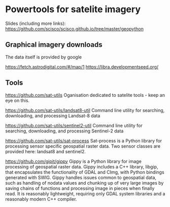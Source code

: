 Powertools for satelite imagery
===============================

Slides (including more links): https://github.com/scisco/scisco.github.io/tree/master/geopython

Graphical imagery downloads
---------------------------

The data itself is provided by google

https://fetch.astrodigital.com/#/map/1
https://libra.developmentseed.org/


Tools
-----

https://github.com/sat-utils
Oganisation dedicated to satelite tools - keep an eye on this.

https://github.com/sat-utils/landsat8-util
Command line utility for searching, downloading, and processing Landsat-8 data 

https://github.com/sat-utils/sentinel2-util
Command line utility for searching, downloading, and processing Sentinel-2 data 

https://github.com/sat-utils/sat-process
Sat-process is a Python library for processing sensor specific geospatial raster data. Two sensor classes are provided here: landsat8 and sentinel2.

https://github.com/gipit/gippy
Gippy is a Python library for image processing of geospatial raster data. Gippy includes a C++ library, libgip, that encapsulates the functionality of GDAL and CImg, with Python bindings generated with SWIG. Gippy handles issues common to geospatial data, such as handling of nodata values and chunking up of very large images by saving chains of functions and processing image in pieces when finally read. It is reasonably lightweight, requiring only GDAL system libraries and a reasonably modern C++ compiler.

